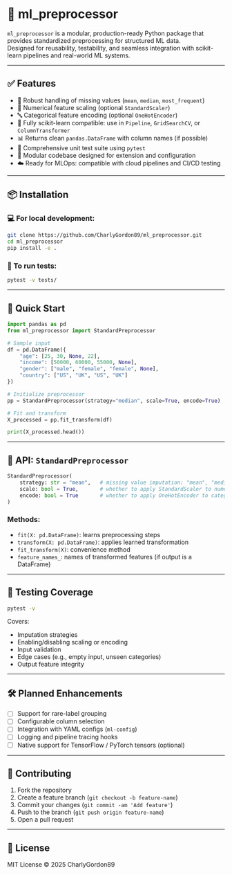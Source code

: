 # 🧠 ml_preprocessor

`ml_preprocessor` is a modular, production-ready Python package that provides standardized preprocessing for structured ML data.  
Designed for reusability, testability, and seamless integration with scikit-learn pipelines and real-world ML systems.

---

## ✅ Features

- 🧼 Robust handling of missing values (`mean`, `median`, `most_frequent`)
- 🔢 Numerical feature scaling (optional `StandardScaler`)
- 🔤 Categorical feature encoding (optional `OneHotEncoder`)
- 🔄 Fully scikit-learn compatible: use in `Pipeline`, `GridSearchCV`, or `ColumnTransformer`
- 📊 Returns clean `pandas.DataFrame` with column names (if possible)
- 🧪 Comprehensive unit test suite using `pytest`
- 🧱 Modular codebase designed for extension and configuration
- ☁️ Ready for MLOps: compatible with cloud pipelines and CI/CD testing

---

## 📦 Installation

### 💻 For local development:
```bash
git clone https://github.com/CharlyGordon89/ml_preprocessor.git
cd ml_preprocessor
pip install -e .
```

### 🧪 To run tests:
```bash
pytest -v tests/
```

---

## 🚀 Quick Start

```python
import pandas as pd
from ml_preprocessor import StandardPreprocessor

# Sample input
df = pd.DataFrame({
    "age": [25, 30, None, 22],
    "income": [50000, 60000, 55000, None],
    "gender": ["male", "female", "female", None],
    "country": ["US", "UK", "US", "UK"]
})

# Initialize preprocessor
pp = StandardPreprocessor(strategy="median", scale=True, encode=True)

# Fit and transform
X_processed = pp.fit_transform(df)

print(X_processed.head())
```

---

## 🧠 API: `StandardPreprocessor`

```python
StandardPreprocessor(
    strategy: str = "mean",   # missing value imputation: "mean", "median", "most_frequent"
    scale: bool = True,       # whether to apply StandardScaler to numeric features
    encode: bool = True       # whether to apply OneHotEncoder to categorical features
)
```

### Methods:
- `fit(X: pd.DataFrame)`: learns preprocessing steps
- `transform(X: pd.DataFrame)`: applies learned transformation
- `fit_transform(X)`: convenience method
- `feature_names_`: names of transformed features (if output is a DataFrame)

---

## 🔬 Testing Coverage

```bash
pytest -v
```

Covers:
- Imputation strategies
- Enabling/disabling scaling or encoding
- Input validation
- Edge cases (e.g., empty input, unseen categories)
- Output feature integrity

---

## 🛠️ Planned Enhancements

- [ ] Support for rare-label grouping
- [ ] Configurable column selection
- [ ] Integration with YAML configs (`ml-config`)
- [ ] Logging and pipeline tracing hooks
- [ ] Native support for TensorFlow / PyTorch tensors (optional)

---

## 🤝 Contributing

1. Fork the repository
2. Create a feature branch (`git checkout -b feature-name`)
3. Commit your changes (`git commit -am 'Add feature'`)
4. Push to the branch (`git push origin feature-name`)
5. Open a pull request

---

## 📄 License

MIT License © 2025 CharlyGordon89